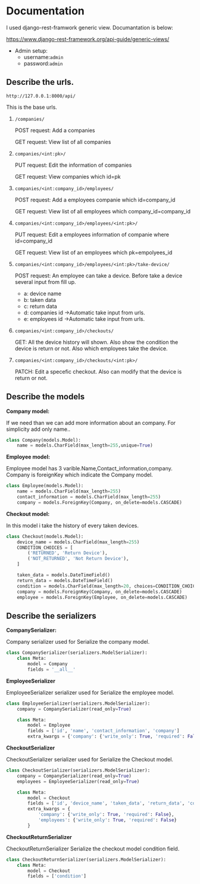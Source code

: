 # Documentation



I used django-rest-framwork generic view. Documantation is below:

https://www.django-rest-framework.org/api-guide/generic-views/

- Admin setup:
  - username:```admin```
  - password:```admin```

## Describe the urls.
```http://127.0.0.1:8000/api/```

This is the base urls.


1. ```/companies/```
    
    POST request: Add a companies

    GET request: View list of all companies

2. ```companies/<int:pk>/```
   
    PUT request: Edit the information of companies

    GET request: View companies which id=pk

3. ```companies/<int:company_id>/employees/```

    POST request: Add a employees companie which id=company_id

    GET request: View list of all employees which company_id=company_id
4. ```companies/<int:company_id>/employees/<int:pk>/```

    PUT request: Edit a employees information of companie where id=company_id

    GET request: View list of an employees which pk=empolyees_id

5. ```companies/<int:company_id>/employees/<int:pk>/take-device/```
   
    POST request: An employee can take a device. Before take a device several input from fill up.
    - a: device name
    - b: taken data
    - c: return data
    - d: companies id ->Automatic take input from urls.
    - e: employees id ->Automatic take input from urls.
6. ```companies/<int:company_id>/checkouts/```
   
   GET: All the device history will shown. Also show the condition the device is return or not. Also which employees take the device.

7. ```companies/<int:company_id>/checkouts/<int:pk>/``` 

    PATCH: Edit a specefic checkout. Also can modify that the device is return or not.

## Describe the models

**Company model:**

If we need than we can add more information about an company. For simplicity add only name..
```py
class Company(models.Model):
    name = models.CharField(max_length=255,unique=True)
```
**Employee model:**

Employee model has 3 varible.Name,Contact_information,company. Company is foreignKey which indicate the Company model.
```py
class Employee(models.Model):
    name = models.CharField(max_length=255)
    contact_information = models.CharField(max_length=255)
    company = models.ForeignKey(Company, on_delete=models.CASCADE)
```


**Checkout model:**

In this model i take the history of every taken devices.
```py
class Checkout(models.Model):
    device_name = models.CharField(max_length=255)
    CONDITION_CHOICES = [
        ('RETURNED', 'Return Device'),
        ('NOT_RETURNED', 'Not Return Device'),
    ]

    taken_data = models.DateTimeField()
    return_data = models.DateTimeField()
    condition = models.CharField(max_length=20, choices=CONDITION_CHOICES, default='NOT_RETURNED')
    company = models.ForeignKey(Company, on_delete=models.CASCADE)
    employee = models.ForeignKey(Employee, on_delete=models.CASCADE)
```

## Describe the serializers

**CompanySerializer:**

Company serializer used for Serialize the company model.
```py
class CompanySerializer(serializers.ModelSerializer):
    class Meta:
        model = Company 
        fields = '__all__'
```

**EmployeeSerializer**

EmployeeSerializer serializer used for Serialize the employee model.
```py
class EmployeeSerializer(serializers.ModelSerializer):
    company = CompanySerializer(read_only=True)

    class Meta:
        model = Employee
        fields = ['id', 'name', 'contact_information', 'company']
        extra_kwargs = {'company': {'write_only': True, 'required': False}}

```
**CheckoutSerializer**

CheckoutSerializer serializer used for Serialize the Checkout model.
```py
class CheckoutSerializer(serializers.ModelSerializer):
    company = CompanySerializer(read_only=True)
    employees = EmployeeSerializer(read_only=True)

    class Meta:
        model = Checkout
        fields = ['id', 'device_name', 'taken_data', 'return_data', 'condition', 'company', 'employees']
        extra_kwargs = {
            'company': {'write_only': True, 'required': False},
            'employees': {'write_only': True, 'required': False}
        }
```

**CheckoutReturnSerializer**

CheckoutReturnSerializer  Serialize the checkout model condition field.
```py
class CheckoutReturnSerializer(serializers.ModelSerializer):
    class Meta:
        model = Checkout
        fields = ['condition']
```